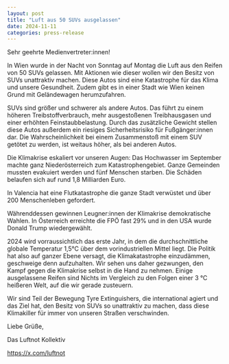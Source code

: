 ```yaml
---
layout: post
title: "Luft aus 50 SUVs ausgelassen"
date: 2024-11-11
categories: press-release
---
```

Sehr geehrte Medienvertreter:innen!

In Wien wurde in der Nacht von Sonntag auf Montag die Luft aus den Reifen von 50 SUVs gelassen. Mit Aktionen wie dieser wollen wir den Besitz von SUVs unattraktiv machen. Diese Autos sind eine Katastrophe für das Klima und unsere Gesundheit. Zudem gibt es in einer Stadt wie Wien keinen Grund mit Geländewagen herumzufahren.

SUVs sind größer und schwerer als andere Autos. Das führt zu einem höheren Treibstoffverbrauch, mehr ausgestoßenen Treibhausgasen und einer erhöhten Feinstaubbelastung. Durch das zusätzliche Gewicht stellen diese Autos außerdem ein riesiges Sicherheitsrisiko für Fußgänger:innen dar. Die Wahrscheinlichkeit bei einem Zusammenstoß mit einem SUV getötet zu werden, ist weitaus höher, als bei anderen Autos.

Die Klimakrise eskaliert vor unseren Augen: Das Hochwasser im September machte ganz Niederösterreich zum Katastrophengebiet. Ganze Gemeinden mussten evakuiert werden und fünf Menschen starben. Die Schäden belaufen sich auf rund 1,8 Milliarden Euro.

In Valencia hat eine Flutkatastrophe die ganze Stadt verwüstet und über 200 Menschenleben gefordert.

Währenddessen gewinnen Leugner:innen der Klimakrise demokratische Wahlen. In Österreich erreichte die FPÖ fast 29% und in den USA wurde Donald Trump wiedergewählt.

2024 wird vorraussichtlich das erste Jahr, in dem die durchschnittliche globale Temperatur 1,5°C über dem vorindustriellen Mittel liegt. Die Politik hat also auf ganzer Ebene versagt, die Klimakatastrophe einzudämmen, geschweige denn aufzuhalten. Wir sehen uns daher gezwungen, den Kampf gegen die Klimakrise selbst in die Hand zu nehmen. Einige ausgelassene Reifen sind Nichts im Vergleich zu den Folgen einer 3 °C heißeren Welt, auf die wir gerade zusteuern.

Wir sind Teil der Bewegung Tyre Extinguishers, die international agiert und das Ziel hat, den Besitz von SUVs so unattraktiv zu machen, dass diese Klimakiller für immer von unseren Straßen verschwinden.


Liebe Grüße,

Das Luftnot Kollektiv

https://x.com/luftnot